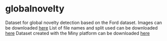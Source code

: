 # globalnovelty
Dataset for global novelty detection based on the Ford dataset. Images can be downloaded [here](https://avdata.ford.com/downloads/default.aspx)
List of file names and split used can be downloaded [here]()
Dataset created with the Miny platform can be downloaded [here](https://1drv.ms/u/s!AoesBVp6M28qhN038-lqu4ONrfgNdQ?e=eCHipe)


